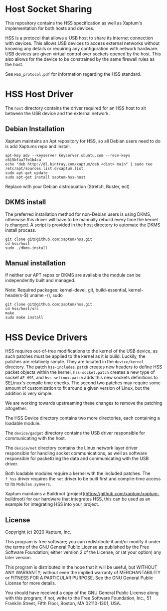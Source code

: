 # Host Socket Sharing

This repository contains the HSS specification as well as Xaptum's
implementation for both hosts and devices.

HSS is a protocol that allows a USB host to share its internet connection with
devices. This allows USB devices to access external networks without knowing
any details or requiring any configuration with network hardware. USB devices
are given virtual control over sockets opened by the host. This also allows for
the device to be constrained by the same firewall rules as the host.

See `HSS_protocol.pdf` for information regarding the HSS standard.

# HSS Host Driver

The `host` directory contains the driver required for an HSS host to sit
between the USB device and the external network.

## Debian Installation

Xaptum maintains an Apt repository for HSS, so all Debian users need to do is
add Xaptums repo and install.

```
apt-key adv --keyserver keyserver.ubuntu.com --recv-keys c615bfaa7fe1b4ca
echo "deb http://dl.bintray.com/xaptum/deb <dist> main" | sudo tee /etc/apt/sources.list.d/xaptum.list
sudo apt-get update
sudo apt-get install xaptum-hss-host
```
Replace <dist> with your Debian distrobuation (Stretch, Buster, ect)



## DKMS install

The preferred installation method for non-Debian users is using DKMS, otherwise
this driver will have to be manually rebuild every time the kernel is changed.
A script is provided in the host directory to automate the DKMS install process.

```
git clone git@github.com:xaptum/hss.git
cd hss/host
sudo ./dkms-install
```

## Manual installation

If neither our APT repos or DKMS are available the module can be independently
built and managed.

Note: Required packages: kernel-devel, git, build-essential, kernel-headers-$(
uname -r), sudo

```
git clone git@github.com:xaptum/hss.git
cd hss/host/src
make
sudo make install
```

# HSS Device Drivers

HSS requires out-of-tree modifications to the kernel of the USB device, as such
patches must be applied to the kernel as it is build. Luckily, the patches are
relatively simple. They are located in the `device/kernel` directory. The patch
`hss-includes.patch` creates new headers to define HSS packet objects within the
kernel, `hss-socket.patch` creates a new type of socket `AF_HSS`, and `hss-selinux.patch`
adds this new sockets definitions to SELinux's compile time checks. The second
two patches may require some amount of customization to fit around a given version
of Linux, but the addition is very simple.

We are working towards upstreaming these changes to remove the patching altogether. 

The HSS Device directory contains two more directories, each containing a loadable module.

The `device/gadget` directory contains the USB driver responsible for communicating with the host.

The `device/net` directory contains the Linux network layer driver responsible
for handling socket communications, as well as software responsible for
packetizing the data and communicating with the USB driver.

Both loadable modules require a kernel with the included patches. The `f_hss`
driver requires the `net` driver to be built first and compile-time access to
its `Modules.symvers`.

Xaptum maintains a Buildroot [project](https://github.com/xaptum/xaptum-
buildroot) for our hardware that integrates HSS, this can be used as an example
for integrating HSS into your project.

## License
Copyright (c) 2020 Xaptum, Inc.

This program is free software; you can redistribute it and/or
modify it under the terms of the GNU General Public License
as published by the Free Software Foundation; either version 2
of the License, or (at your option) any later version.

This program is distributed in the hope that it will be useful,
but WITHOUT ANY WARRANTY; without even the implied warranty of
MERCHANTABILITY or FITNESS FOR A PARTICULAR PURPOSE. See the
GNU General Public License for more details.

You should have received a copy of the GNU General Public License
along with this program; if not, write to the Free Software
Foundation, Inc., 51 Franklin Street, Fifth Floor, Boston, MA 02110-1301, USA.
